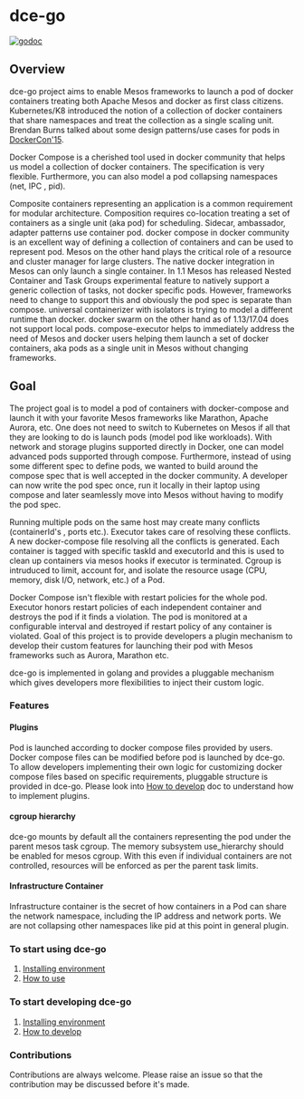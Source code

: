 # dce-go
[![godoc](https://img.shields.io/badge/godoc-reference-5272B4.svg?style=flat-square)](http://godoc.org)

## Overview

dce-go project aims to enable Mesos frameworks to launch a pod of docker containers treating both Apache Mesos and docker as first class citizens. Kubernetes/K8 introduced the notion of a collection of docker containers that share namespaces and treat the collection as a single scaling unit. Brendan Burns talked about some design patterns/use cases for pods in [DockerCon'15](https://www.youtube.com/watch?v=Ph3t8jIt894).

Docker Compose is a cherished tool used in docker community that helps us model a collection of docker containers. The specification is very flexible. Furthermore, you can also model a pod collapsing namespaces (net, IPC , pid).

Composite containers representing an application is a common requirement for modular architecture. Composition requires co-location treating a set of containers as a single unit (aka pod) for scheduling. Sidecar, ambassador, adapter patterns use container pod. docker compose in docker community is an excellent way of defining a collection of containers and can be used to represent pod. Mesos on the other hand plays the critical role of a resource and cluster manager for large clusters. The native docker integration in Mesos can only launch a single container. In 1.1 Mesos has released Nested Container and Task Groups experimental feature to natively support a generic collection of tasks, not docker specific pods. However, frameworks need to change to support this and obviously the pod spec is separate than compose. universal containerizer with isolators is trying to model a different runtime than docker. docker swarm on the other hand as of 1.13/17.04 does not support local pods. compose-executor helps to immediately address the need of Mesos and docker users helping them launch a set of docker containers, aka pods as a single unit in Mesos without changing frameworks.

## Goal

The project goal is to model a pod of containers with docker-compose and launch it with your favorite Mesos frameworks like Marathon, Apache Aurora, etc. One does not need to switch to Kubernetes on Mesos if all that they are looking to do is launch pods (model pod like workloads). With network and storage plugins supported directly in Docker, one can model advanced pods supported through compose. Furthermore, instead of using some different spec to define pods, we wanted to build around the compose spec that is well accepted in the docker community. A developer can now write the pod spec once, run it locally in their laptop using compose and later seamlessly move into Mesos without having to modify the pod spec.

Running multiple pods on the same host may create many conflicts (containerId's , ports etc.). Executor takes care of resolving these conflicts.  A new docker-compose file resolving all the conflicts is generated. Each container is tagged with specific taskId and executorId and this is used to clean up containers via mesos hooks if executor is terminated. Cgroup is intruduced to limit, account for, and isolate the resource usage (CPU, memory, disk I/O, network, etc.) of a Pod.

Docker Compose isn't flexible with restart policies for the whole pod. Executor honors restart policies of each independent container and destroys the pod if it finds a violation. The pod is monitored at a configurable interval and  destroyed if restart policy of any container is violated. Goal of this project is to provide developers a plugin mechanism to develop their custom features for launching their pod with Mesos frameworks such as Aurora, Marathon etc. 
 
dce-go is implemented in golang and provides a pluggable mechanism which gives developers more flexibilities to inject their custom logic. 
 

### Features
#### Plugins
Pod is launched according to docker compose files provided by users. Docker compose files can be modified before pod is launched by dce-go. To allow developers implementing their own logic for customizing docker compose files based on specific requirements, pluggable structure is provided in dce-go. Please look into [How to develop](docs/how-to-develop.md) doc to understand how to implement plugins.

#### cgroup hierarchy
dce-go mounts by default all the containers representing the pod under the parent mesos task cgroup. The memory subsystem use_hierarchy should be enabled for mesos cgroup. With this even if individual containers are not controlled, resources will be enforced as per the parent task limits. 

#### Infrastructure Container
Infrastructure container is the secret of how containers in a Pod can share the network namespace, including the IP address and network ports. We are not collapsing other namespaces like pid at this point in general plugin.

### To start using dce-go
1. [Installing environment](docs/environment.md)
2. [How to use](docs/how-to-use.md)
    
### To start developing dce-go
1. [Installing environment](docs/environment.md)
2. [How to develop](docs/how-to-develop.md)

### Contributions
Contributions are always welcome. Please raise an issue so that the contribution may be discussed before it's made.

